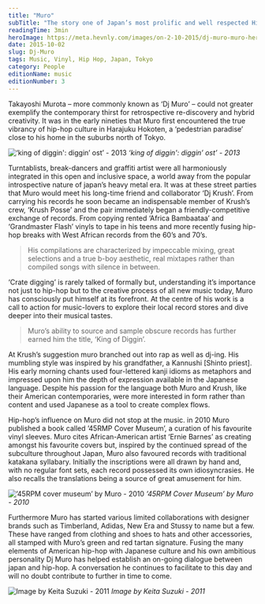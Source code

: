 ```yaml
---
title: "Muro"
subTitle: "The story one of Japan’s most prolific and well respected Hip Hop artists, relentlessly providing a unique spin on vinyl culture."
readingTime: 3min
heroImage: https://meta.hevnly.com/images/on-2-10-2015/dj-muro-muro-hero.jpg
date: 2015-10-02
slug: Dj-Muro
tags: Music, Vinyl, Hip Hop, Japan, Tokyo
category: People
editionName: music
editionNumber: 3
---
```


Takayoshi Murota – more commonly known as ‘Dj Muro’ – could not greater exemplify the contemporary thirst for retrospective re-discovery and hybrid creativity. It was in the early nineties that Muro first encountered the true vibrancy of hip-hop culture in Harajuku Hokoten, a ‘pedestrian paradise’ close to his home in the suburbs north of Tokyo.

![‘king of diggin': diggin’ ost’ - 2013](https://meta.hevnly.com/images/on-2-10-2015/dj-muro-king-diggin.jpg)
*‘king of diggin': diggin’ ost’ - 2013*

Turntablists, break-dancers and graffiti artist were all harmoniously integrated in this open and inclusive space, a world away from the popular introspective nature of japan’s heavy metal era. It was at these street parties that Muro would meet his long-time friend and collaborator ‘Dj Krush’. From carrying his records he soon became an indispensable member of Krush’s crew, ‘Krush Posse’ and the pair immediately began a friendly-competitive exchange of records. From copying rented ‘Africa Bambaataa’ and ‘Grandmaster Flash’ vinyls to tape in his teens and more recently fusing hip-hop breaks with West African records from the 60’s and 70’s.

>His compilations are characterized by impeccable mixing, great selections and a true b-boy aesthetic, real mixtapes rather than compiled songs with silence in between.

‘Crate digging’ is rarely talked of formally but, understanding it’s importance not just to hip-hop but to the creative process of all new music today, Muro has consciously put himself at its forefront. At the centre of his work is a call to action for music-lovers to explore their local record stores and dive deeper into their musical tastes.

>Muro’s ability to source and sample obscure records has further earned him the title, ‘King of Diggin’.

At Krush’s suggestion muro branched out into rap as well as dj-ing. His mumbling style was inspired by his grandfather, a Kannushi [Shinto priest]. His early morning chants used four-lettered kanji idioms as metaphors and impressed upon him the depth of expression available in the Japanese language. Despite his passion for the language both Muro and Krush, like their American contemporaries, were more interested in form rather than content and used Japanese as a tool to create complex flows.

Hip-hop’s influence on Muro did not stop at the music. in 2010 Muro published a book called ’45RMP Cover Museum’, a curation of his favourite vinyl sleeves. Muro cites African-American artist ‘Ernie Barnes’ as creating amongst his favourite covers but, inspired by the continued spread of the subculture throughout Japan, Muro also favoured records with traditional katakana syllabary. Initially the inscriptions were all drawn by hand and, with no regular font sets, each record possessed its own idiosyncrasies. He also recalls the translations being a source of great amusement for him.

![’45RPM cover museum’ by Muro - 2010](https://meta.hevnly.com/images/on-2-10-2015/dj-muro-45-rpm.jpg)
*’45RPM Cover Museum’ by Muro - 2010*

Furthermore Muro has started various limited collaborations with designer brands such as Timberland, Adidas, New Era and Stussy to name but a few. These have ranged from clothing and shoes to hats and other accessories, all stamped with Muro’s green and red tartan signature. Fusing the many elements of American hip-hop with Japanese culture and his own ambitious personality Dj Muro has helped establish an on-going dialogue between japan and hip-hop. A conversation he continues to facilitate to this day and will no doubt contribute to further in time to come.

![Image by Keita Suzuki - 2011](https://meta.hevnly.com/images/on-2-10-2015/dj-muro-footer.jpg)
*Image by Keita Suzuki - 2011*

